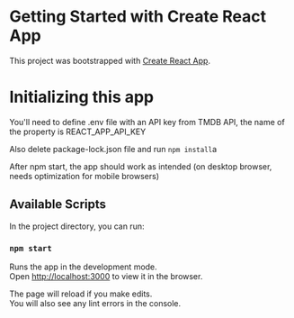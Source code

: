 # Getting Started with Create React App

This project was bootstrapped with [Create React App](https://github.com/facebook/create-react-app).

# Initializing this app
You'll need to define .env file with an API key from TMDB API, the name of the property is REACT_APP_API_KEY

Also delete package-lock.json file and run `npm install`a

After npm start, the app should work as intended (on desktop browser, needs optimization for mobile browsers)

## Available Scripts

In the project directory, you can run:

### `npm start`

Runs the app in the development mode.\
Open [http://localhost:3000](http://localhost:3000) to view it in the browser.

The page will reload if you make edits.\
You will also see any lint errors in the console.
